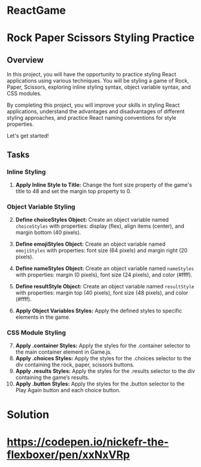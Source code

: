 # ReactGame
# Rock Paper Scissors Styling Practice

## Overview

In this project, you will have the opportunity to practice styling React applications using various techniques. You will be styling a game of Rock, Paper, Scissors, exploring inline styling syntax, object variable syntax, and CSS modules.

By completing this project, you will improve your skills in styling React applications, understand the advantages and disadvantages of different styling approaches, and practice React naming conventions for style properties.

Let's get started!

## Tasks

### Inline Styling

1. **Apply Inline Style to Title:** Change the font size property of the game's title to 48 and set the margin top property to 0.

### Object Variable Styling

2. **Define choiceStyles Object:** Create an object variable named `choiceStyles` with properties: display (flex), align items (center), and margin bottom (40 pixels).
3. **Define emojiStyles Object:** Create an object variable named `emojiStyles` with properties: font size (64 pixels) and margin right (20 pixels).
4. **Define nameStyles Object:** Create an object variable named `nameStyles` with properties: margin (0 pixels), font size (24 pixels), and color (#ffff).
5. **Define resultStyle Object:** Create an object variable named `resultStyle` with properties: margin top (40 pixels), font size (48 pixels), and color (#ffff).

6. **Apply Object Variables Styles:** Apply the defined styles to specific elements in the game.

### CSS Module Styling

7. **Apply .container Styles:** Apply the styles for the .container selector to the main container element in Game.js.
8. **Apply .choices Styles:** Apply the styles for the .choices selector to the div containing the rock, paper, scissors buttons.
9. **Apply .results Styles:** Apply the styles for the .results selector to the div containing the game’s results.
10. **Apply .button Styles:** Apply the styles for the .button selector to the Play Again button and each choice button.

# Solution 
# https://codepen.io/nickefr-the-flexboxer/pen/xxNxVRp


